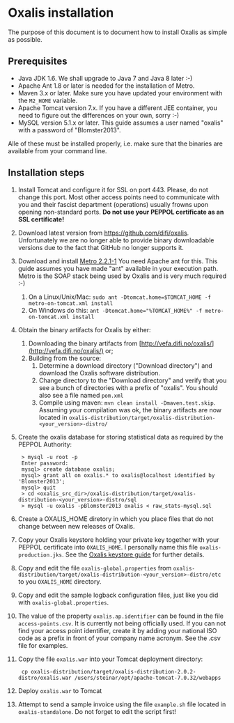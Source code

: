 # Oxalis installation

The purpose of this document is to document how to install Oxalis as simple as possible.

## Prerequisites

* Java JDK 1.6. We shall upgrade to Java 7 and Java 8 later :-)
* Apache Ant 1.8 or later is needed for the installation of Metro.
* Maven 3.x or later. Make sure you have updated your environment with the `M2_HOME` variable.
* Apache Tomcat version 7.x. If you have a different JEE container, you need to figure out the differences on your own, sorry :-)
* MySQL version 5.1.x or later. This guide assumes a user named "oxalis" with a password of "Blomster2013".

Alle of these must be installed properly, i.e. make sure that the binaries are available from your command line.

## Installation steps


1. Install Tomcat and configure it for SSL on port 443. Please, do not change this port. Most other access points need to communicate with you and their
fascist department (operations) usually frowns upon opening non-standard ports. **Do not use your PEPPOL certificate as an SSL certificate!**

1. Download latest version from https://github.com/difi/oxalis. Unfortunately we are no longer able to provide binary downloadable versions due
to the fact that GitHub no longer supports it.

1. Download and install [Metro 2.2.1-1](https://metro.java.net/2.2.1-1/) You need Apache ant for this. This guide assumes you have made "ant" available
in your execution path. Metro is the SOAP stack being used by Oxalis and is very much required :-)
    1. On a Linux/Unix/Mac: `sudo ant -Dtomcat.home=$TOMCAT_HOME -f metro-on-tomcat.xml install`
    1. On Windows do this: `ant -Dtomcat.home="%TOMCAT_HOME%" -f metro-on-tomcat.xml install`

1. Obtain the binary artifacts for Oxalis by either:

    1. Downloading the binary artifacts from [http://vefa.difi.no/oxalis/](http://vefa.difi.no/oxalis/) or;
    1. Building from the source:
        1. Determine a download directory ("Download directory") and download the Oxalis software distribution.
        1. Change directory to the "Download directory" and verify that you see a bunch of directories with a prefix of "oxalis".
        You should also see a file named `pom.xml`
        1. Compile using maven: `mvn clean install -Dmaven.test.skip`. Assuming your compilation was ok,
            the binary artifacts are now located in
            `oxalis-distribution/target/oxalis-distribution-<your_version>-distro/`

1. Create the oxalis database for storing statistical data as required by the PEPPOL Authority:

        > mysql -u root -p
        Enter password:
        mysql> create database oxalis;
        mysql> grant all on oxalis.* to oxalis@localhost identified by 'Blomster2013';
        mysql> quit
        > cd <oxalis_src_dir>/oxalis-distribution/target/oxalis-distribution-<your_version>-distro/sql
        > mysql -u oxalis -pBlomster2013 oxalis < raw_stats-mysql.sql

1. Create a OXALIS_HOME diretory in which you place files that do not change between new releases of Oxalis.

1. Copy your Oxalis keystore holding your private key together with your PEPPOL certificate into `OXALIS_HOME`. I personally name this file `oxalis-production.jks`.
See the [Oxalis keystore guide](/doc/keystore.md) for further details.

1. Copy and edit the file `oxalis-global.properties` from `oxalis-distribution/target/oxalis-distribution-<your_version>-distro/etc` to
 you `OXALIS_HOME` directory.

1. Copy and edit the sample logback configuration files, just like you did with `oxalis-global.properties`.

1. The value of the property `oxalis.ap.identifier` can be found in the file `access-points.csv`. It is currently not being officially used. If you can not find
your access point identifier, create it by adding your national ISO code as a prefix in front of your company name acronym. See the .csv file
for examples.

1. Copy the file `oxalis.war` into your Tomcat deployment directory:

        cp oxalis-distribution/target/oxalis-distribution-2.0.2-distro/oxalis.war /users/steinar/opt/apache-tomcat-7.0.32/webapps

1. Deploy `oxalis.war` to Tomcat

1. Attempt to send a sample invoice using the file `example.sh` file located in `oxalis-standalone`.
 Do not forget to edit the script first!
